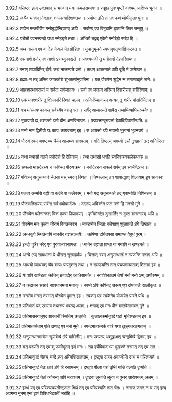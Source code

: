 3.92.1
वसिष्ठः:
इत्य् उक्तवान् स भगवान् मया कमलसम्भवः ।
रघूद्वह पुनः पृष्टो वाक्यम् आक्षिप्य भूतपः ॥


3.92.2
त्वयैव भगवन् प्रोक्ताश् शापमन्त्रादिशक्तयः ।
अमोघा इति ता एव कथं मोघीकृताः पुनः ॥


3.92.3
शापेन मन्त्रवीर्येण मनोबुद्धीन्द्रियाण्य् अपि ।
सर्वाण्य् एव विमूढानि दृष्टानि किल जन्तुषु ॥


3.92.4
यथैतौ पवनस्पन्दौ यथा स्नेहघृते तथा ।
अभिन्नौ तद्वद् एवैतौ मनोदेहौ सदैव हि ॥


3.92.5
अथ नास्त्य् एव वा देहः केवलं चेतसोहितः ।
मुधानुभूयते स्वप्नमृगतृष्णाद्विचन्द्रवत् ॥


3.92.6
एकनाशे द्वयोर् एव नाशो ऽत्राभ्युपपद्यते ।
अवश्यभावी तु मनोनाशे देहपरिक्षयः ॥


3.92.7
मनश् शापादिभिर् दोषैः कथं नाक्रम्यते प्रभो ।
कथम् आक्रम्यते वापि ब्रूहि मे परमेश्वर ॥


3.92.8
ब्रह्मा:
न तद् अस्ति जगत्कोशे शुभकर्मानुपातिना ।
यत् पौरुषेण शुद्धेन न समासाद्यते जनैः ॥


3.92.9
आब्रह्मस्थावरान्तं च सर्वदा सर्वजातयः ।
सर्वा एव जगत्य् अस्मिन् द्विशरीराश् शरीरिणाम् ॥


3.92.10
एकं मनश्शरीरं तु क्षिप्रकारि स्थितं चलम् ।
अकिञ्चित्करम् अन्यत् तु शरीरं मांसनिर्मितम् ॥


3.92.11
यत्र मांसमयः कायस् सर्वस्यैव वशङ्गतः ।
सर्वैर् आयास्यते शापैस् तथाधिव्याधिसञ्चयैः ॥


3.92.12
मूकप्रायो ह्य् अशक्तो ऽसौ दीनः क्षणविनश्वरः ।
पद्मपत्त्राम्बुचपलो देवादिविवशस्थितिः ॥


3.92.13
मनो नाम द्वितीयो यः कायः कायवताम् इह ।
स आयत्तो ऽपि नायत्तो भूतानां भुवनत्रये ॥


3.92.14
पौरुषं स्वम् अवष्टभ्य धैर्यम् आलम्ब्य शाश्वतम् ।
यदि तिष्ठत्य् अगम्यो ऽसौ दुःखानां तद् अनिन्दितः ॥


3.92.15
यथा यथासौ यतते मनोदेहो हि देहिनाम् ।
तथा तथासौ भवति स्वनिश्चयफलैकभाक् ॥


3.92.16
सफलो मांसदेहस्य न कश्चित् पौरुषक्रमः ।
मनोदेहस्य सफलं सर्वम् एव स्वचेष्टितम् ॥


3.92.17
पवित्रम् अनुसन्धानं चेतसा यस् स्मरन् स्थितः ।
निष्फलास् तत्र शापाद्याश् शिलायाम् इव सायकाः ॥


3.92.18
पतत्व् अम्भसि वह्नौ वा कर्दमे वा कलेवरम् ।
मनो यद् अनुसन्धत्ते तद् एवाप्नोति निश्चितम् ॥


3.92.19
पौरुषातिशयस् सर्वस् सर्वभावोपमर्दजः ।
ददात्य् अविघ्नेन फलं मनो हि मनसो मुने ॥


3.92.20
पौरुषेण बलेनान्तश् चित्तं कृत्वा प्रियामयम् ।
कृत्रिमेन्द्रेण दुःखार्तिर् न दृष्टा शासनास्व् अपि ॥


3.92.21
पौरुषेण मनः कृत्वा नीरागं विगतज्वरम् ।
माण्डव्येन जिताः क्लेशाश् शूलप्रान्ते ऽपि तिष्ठता ॥


3.92.22
अन्धकूपे स्थितेनापि मानसैर् यज्ञसञ्चयैः ।
ऋषिणा दीर्घतपसा सम्प्राप्तं वैबुधं पुरम् ॥


3.92.23
इन्दोः पुत्रैर् नरैर् एव पुरुषाध्यवसायतः ।
ध्यानेन ब्रह्मता प्राप्ता या मयापि न खण्ड्यते ॥


3.92.24
अन्ये ऽप्य् सावधाना ये धीरास् सुरमहर्षयः ।
चित्तात् स्वम् अनुसन्धानं न त्यजन्ति मनाग् अपि ॥


3.92.25
आधयो व्याधयश् चैव शापाः पापदृशस् तथा ।
न खण्डयन्ति तान् पद्मपत्त्राघाताश् शिलाम् इव ॥


3.92.26
ये वापि खण्डिताः केचिच् छापाद्यैर् आधिसायकैः ।
स्वविवेकाक्षमं तेषां मनो मन्ये ऽप्य् अपौरुषम् ॥


3.92.27
न कदाचन संसारे सावधानमना मनाक् ।
स्वप्ने ऽपि कश्चिद् अस्त्य् एव दोषजालैः खलीकृतः ॥


3.92.28
मनसैव मनस् तस्मात् पौरुषेण पुमान् इह ।
स्वकम् एव स्वकेनैव योजयेत् पावने पथि ॥


3.92.29
प्रतिभातं यद् एवास्य तथारूपं भवत्य् अलम् ।
क्षणाद् एव मनः पीनं बालवेतालवन् मुने ॥


3.92.30
प्रतिभासस्यानुपदं प्राक्तनीं स्थितिम् उज्झति ।
कुलालकर्मानुपदं घटो मृत्पिण्डताम् इव ॥


3.92.31
प्रतिभातार्थताम् एति क्षणाद् एव मनो मुने ।
स्पन्दमात्रात्मकं वारि यथा तुङ्गतरङ्गताम् ॥


3.92.32
अनुसन्धानमात्रेण सूर्यबिम्बे ऽपि यामिनीम् ।
मनः पश्यत्य् अशुद्धाक्षश् चन्द्रबिम्बे द्विताम् इव ॥


3.92.33
यत् पश्यति तद् एवाशु फलीभूतम् इदं मनः ।
सह हर्षविषादाभ्यां भुङ्क्ते तस्मात् तद् एव सत् ॥


3.92.34
प्रतिभानुपदं चैतच् चन्द्रे ऽप्य् अग्निशिखाशतम् ।
दृष्ट्वा दाहम् अवाप्नोति दग्धं च परितप्यते ॥


3.92.35
प्रतिभानुपदं चेतः क्षारे ऽपि हि रसायनम् ।
दृष्ट्वा पीत्वा परां तृप्तिं याति वल्गति दृप्यति ॥


3.92.36
प्रतिभानुपदं चेतो व्योमन्य् अपि महावनम् ।
दृष्ट्वा लुनाति लूत्वा च पुनर् आरोपयत्य् अलम् ॥


3.92.37
इत्थं यद् एव परिकल्पयतीन्द्रजालं क्षिप्रं तद् एव परिपश्यति तात चेतः ।
नासज् जगन् न च सद् इत्य् अवगम्य नूनम् एनां दृशं विविधभेदवतीं जहीहि ॥

